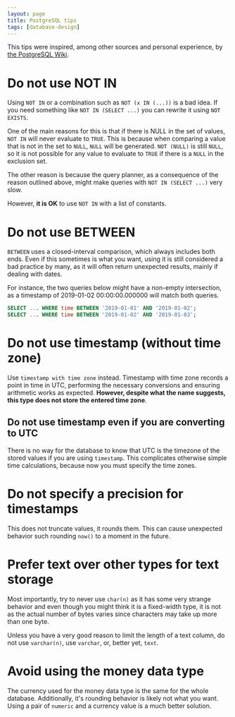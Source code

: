 ```yaml
---
layout: page
title: PostgreSQL tips
tags: [database-design]
---
```


This tips were inspired, among other sources and personal experience, by [the
PostgreSQL Wiki](https://wiki.postgresql.org).

# Do not use NOT IN

Using `NOT IN` or a combination such as `NOT (x IN (...))` is a bad idea. If
you need something like `NOT IN (SELECT ...)` you can rewrite it using `NOT
EXISTS`.

One of the main reasons for this is that if there is NULL in the set of values,
`NOT IN` will never evaluate to `TRUE`. This is because when comparing a value
that is not in the set to `NULL`, `NULL` will be generated. `NOT (NULL)` is
still `NULL`, so it is not possible for any value to evaluate to `TRUE` if
there is a `NULL` in the exclusion set.

The other reason is because the query planner, as a consequence of the reason
outlined above, might make queries with `NOT IN (SELECT ...)` very slow.

However, **it is OK** to use `NOT IN` with a list of constants.

# Do not use BETWEEN

`BETWEEN` uses a closed-interval comparison, which always includes both ends.
Even if this sometimes is what you want, using it is still considered a bad
practice by many, as it will often return unexpected results, mainly if dealing
with dates.

For instance, the two queries below might have a non-empty intersection, as a
timestamp of 2019-01-02 00:00:00.000000 will match both queries.

```sql
SELECT ... WHERE time BETWEEN '2019-01-01' AND '2019-01-02';
SELECT ... WHERE time BETWEEN '2019-01-02' AND '2019-01-03';
```

# Do not use timestamp (without time zone)

Use `timestamp with time zone` instead. Timestamp with time zone records a
point in time in UTC, performing the necessary conversions and ensuring
arithmetic works as expected. **However, despite what the name suggests, this
type does not store the entered time zone**.

## Do not use timestamp even if you are converting to UTC

There is no way for the database to know that UTC is the timezone of the stored
values if you are using `timestamp`. This complicates otherwise simple time
calculations, because now you must specify the time zones.

# Do not specify a precision for timestamps

This does not truncate values, it rounds them. This can cause unexpected
behavior such rounding `now()` to a moment in the future.

# Prefer text over other types for text storage

Most importantly, try to never use `char(n)` as it has some very strange
behavior and even though you might think it is a fixed-width type, it is not as
the actual number of bytes varies since characters may take up more than one
byte.

Unless you have a very good reason to limit the length of a text column, do not
use `varchar(n)`, use `varchar`, or, better yet, `text`.

# Avoid using the money data type

The currency used for the money data type is the same for the whole database.
Additionally, it's rounding behavior is likely not what you want. Using a pair
of `numeric` and a currency value is a much better solution.
